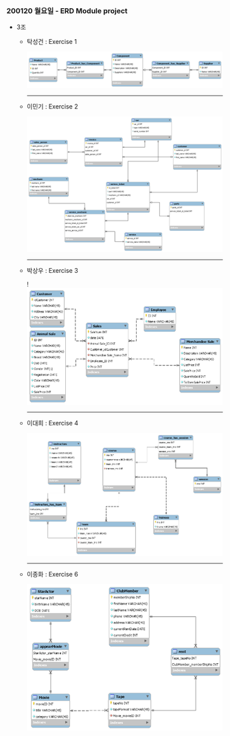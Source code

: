 ### 200120 월요일 - ERD Module project 



- 3조

  - 탁성건 : Exercise 1

    <img src="images/Exercise 1.png" alt="Exercise 1" style="zoom:150%;" />

    ------

    

  - 이민기 : Exercise 2

    <img src="images/Exercise 2.png" alt="Exercise 1" style="zoom:150%;" />

    ------

    

  - 박상우 : Exercise 3

    !<img src="images/Exercise 3.png" alt="Exercise 3" style="zoom:150%;" />

    ------

    

  - 이대희 : Exercise 4

    <img src="images/Exercise 4.png" alt="Exercise 4" style="zoom:150%;" />

    ------

    

  - 이종화 : Exercise 6

    <img src="images/Exercise 6.png" alt="Exercise 6" style="zoom:150%;" />
